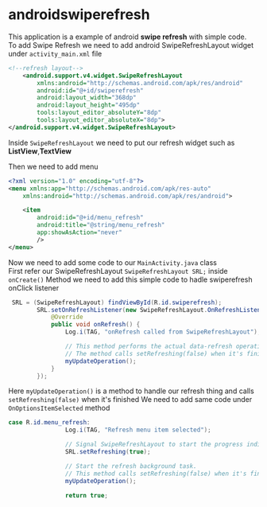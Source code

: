 # androidswiperefresh
This application is a example of android **swipe refresh** with simple code.<br>
To add Swipe Refresh we need to add android SwipeRefreshLayout widget under `activity_main.xml` file
```xml
<!--refresh layout-->
    <android.support.v4.widget.SwipeRefreshLayout
        xmlns:android="http://schemas.android.com/apk/res/android"
        android:id="@+id/swiperefresh"
        android:layout_width="368dp"
        android:layout_height="495dp"
        tools:layout_editor_absoluteY="8dp"
        tools:layout_editor_absoluteX="8dp">       
</android.support.v4.widget.SwipeRefreshLayout>
```

Inside `SwipeRefreshLayout` we need to put our refresh widget such as **ListView**,**TextView**<br>

Then we need to add menu 
```xml
<?xml version="1.0" encoding="utf-8"?>
<menu xmlns:app="http://schemas.android.com/apk/res-auto"
    xmlns:android="http://schemas.android.com/apk/res/android">

    <item
        android:id="@+id/menu_refresh"
        android:title="@string/menu_refresh"
        app:showAsAction="never"
        />
</menu>
```
Now we need to add some code to our `MainActivity.java` class<br>
First refer our SwipeRefreshLayout
```SwipeRefreshLayout SRL;```
inside `onCreate()` Method we need to add this simple code to hadle swiperefresh onClick listener
```java
 SRL = (SwipeRefreshLayout) findViewById(R.id.swiperefresh);
        SRL.setOnRefreshListener(new SwipeRefreshLayout.OnRefreshListener(){
            @Override
            public void onRefresh() {
                Log.i(TAG, "onRefresh called from SwipeRefreshLayout");

                // This method performs the actual data-refresh operation.
                // The method calls setRefreshing(false) when it's finished.
                myUpdateOperation();
            }
        });
```
Here ```myUpdateOperation()``` is a method to handle our refresh thing and calls ```setRefreshing(false)``` when it's finished
We need to add same code under `OnOptionsItemSelected` method
```java
case R.id.menu_refresh:
                Log.i(TAG, "Refresh menu item selected");

                // Signal SwipeRefreshLayout to start the progress indicator
                SRL.setRefreshing(true);

                // Start the refresh background task.
                // This method calls setRefreshing(false) when it's finished.
                myUpdateOperation();

                return true;
```


